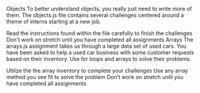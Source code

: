 
Objects
To better understand objects, you really just need to write more of them. The objects.js file contains several challenges centered around a theme of interns starting at a new job.

Read the instructions found within the file carefully to finish the challenges
Don't work on stretch until you have completed all assignments
Arrays
The arrays.js assignment takes us through a large data set of used cars. You have been asked to help a used car business with some customer requests based on their inventory. Use for loops and arrays to solve their problems.

Utilize the the array inventory to complete your challenges
Use any array method you see fit to solve the problem
Don't work on stretch until you have completed all assignments

